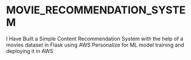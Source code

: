 # MOVIE_RECOMMENDATION_SYSTEM

I Have Built a Simple Content Recommendation System with the help of a movies dataset in Flask using AWS Personalize for ML model training and deploying it in AWS
